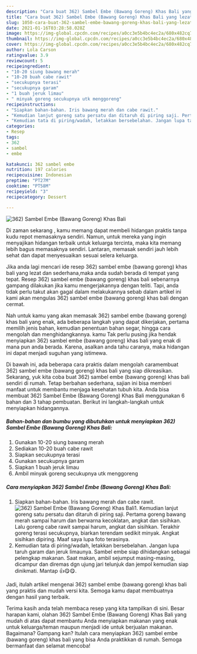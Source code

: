```yaml
---
description: "Cara buat 362) Sambel Embe (Bawang Goreng) Khas Bali yang lezat dan Mudah Dibuat"
title: "Cara buat 362) Sambel Embe (Bawang Goreng) Khas Bali yang lezat dan Mudah Dibuat"
slug: 1050-cara-buat-362-sambel-embe-bawang-goreng-khas-bali-yang-lezat-dan-mudah-dibuat
date: 2021-01-16T03:28:58.028Z
image: https://img-global.cpcdn.com/recipes/a0cc3e5b4bc4ec2a/680x482cq70/362-sambel-embe-bawang-goreng-khas-bali-foto-resep-utama.jpg
thumbnail: https://img-global.cpcdn.com/recipes/a0cc3e5b4bc4ec2a/680x482cq70/362-sambel-embe-bawang-goreng-khas-bali-foto-resep-utama.jpg
cover: https://img-global.cpcdn.com/recipes/a0cc3e5b4bc4ec2a/680x482cq70/362-sambel-embe-bawang-goreng-khas-bali-foto-resep-utama.jpg
author: Lola Carson
ratingvalue: 3.9
reviewcount: 5
recipeingredient:
- "10-20 siung bawang merah"
- "10-20 buah cabe rawit"
- "secukupnya terasi"
- "secukupnya garam"
- "1 buah jeruk limau"
- " minyak goreng secukupnya utk menggoreng"
recipeinstructions:
- "Siapkan bahan-bahan. Iris bawang merah dan cabe rawit."
- "Kemudian lanjut goreng satu persatu dan ditaruh di piring saji. Pertama goreng bawang merah sampai harum dan berwarna kecoklatan, angkat dan sisihkan. Lalu goreng cabe rawit sampai harum, angkat dan sisihkan. Terakhir goreng terasi secukupnya, biarkan terendam sedikit minyak. Angkat sisihkan dipiring. Maaf saya lupa foto terasinya."
- "Kemudian tata di piring/wadah, letakkan bersebelahan. Jangan lupa taruh garam dan jeruk limaunya. Sambel embe siap dihidangkan sebagai pelengkap makanan. Saat makan, ambil sejumput masing-masing, dicampur dan diremas dgn ujung jari telunjuk dan jempol kemudian siap dinikmati. Mantap 👍😋😋."
categories:
- Resep
tags:
- 362
- sambel
- embe

katakunci: 362 sambel embe 
nutrition: 197 calories
recipecuisine: Indonesian
preptime: "PT27M"
cooktime: "PT58M"
recipeyield: "3"
recipecategory: Dessert

---
```



![362) Sambel Embe (Bawang Goreng) Khas Bali](https://img-global.cpcdn.com/recipes/a0cc3e5b4bc4ec2a/680x482cq70/362-sambel-embe-bawang-goreng-khas-bali-foto-resep-utama.jpg)

Di zaman  sekarang , kamu memang dapat membeli hidangan praktis tanpa kudu repot memasaknya sendiri. Namun, untuk mereka yang ingin menyajikan hidangan terbaik untuk keluarga tercinta, maka kita memang lebih bagus memasaknya sendiri. Lantaran, memasak sendiri jauh lebih sehat dan dapat menyesuaikan sesuai selera keluarga.

Jika anda lagi mencari ide resep 362) sambel embe (bawang goreng) khas bali yang lezat dan sederhana,maka anda sudah berada di tempat yang tepat. Resep 362) sambel embe (bawang goreng) khas bali  sebenarnya gampang dilakukan jika kamu mengerjakannya dengan teliti. Tapi, anda tidak perlu takut akan gagal dalam melakukannya 
sebab dalam artikel ini kami akan mengulas 362) sambel embe (bawang goreng) khas bali dengan cermat.  



Nah untuk kamu yang akan memasak 362) sambel embe (bawang goreng) khas bali yang enak, ada beberapa langkah yang dapat dikerjakan, pertama memilih jenis bahan, kemudian penentuan bahan segar, hingga cara mengolah dan menghidangkannya. kamu Tak perlu pusing jika hendak menyiapkan 362) sambel embe (bawang goreng) khas bali yang enak di mana pun anda berada. Karena, asalkan anda  tahu caranya, maka hidangan ini dapat menjadi suguhan yang istimewa.

Di bawah ini, ada beberapa cara praktis  dalam mengolah caramembuat 362) sambel embe (bawang goreng) khas bali yang siap dikreasikan. Sekarang, yuk kita coba buat 362) sambel embe (bawang goreng) khas bali sendiri di rumah. Tetap berbahan sederhana, sajian ini bisa memberi manfaat untuk membantu menjaga kesehatan tubuh kita. Anda bisa membuat 362) Sambel Embe (Bawang Goreng) Khas Bali menggunakan 6 bahan dan 3 tahap pembuatan. Berikut ini langkah-langkah untuk menyiapkan hidangannya.

<!--inarticleads1-->

##### Bahan-bahan dan bumbu yang dibutuhkan untuk menyiapkan 362) Sambel Embe (Bawang Goreng) Khas Bali:

1. Gunakan 10-20 siung bawang merah
1. Sediakan 10-20 buah cabe rawit
1. Siapkan secukupnya terasi
1. Gunakan secukupnya garam
1. Siapkan 1 buah jeruk limau
1. Ambil  minyak goreng secukupnya utk menggoreng




<!--inarticleads2-->

##### Cara menyiapkan 362) Sambel Embe (Bawang Goreng) Khas Bali:

1. Siapkan bahan-bahan. Iris bawang merah dan cabe rawit.
<img src="https://img-global.cpcdn.com/steps/2a092be25ea348e4/160x128cq70/362-sambel-embe-bawang-goreng-khas-bali-langkah-memasak-1-foto.jpg" alt="362) Sambel Embe (Bawang Goreng) Khas Bali">1. Kemudian lanjut goreng satu persatu dan ditaruh di piring saji. Pertama goreng bawang merah sampai harum dan berwarna kecoklatan, angkat dan sisihkan. Lalu goreng cabe rawit sampai harum, angkat dan sisihkan. Terakhir goreng terasi secukupnya, biarkan terendam sedikit minyak. Angkat sisihkan dipiring. Maaf saya lupa foto terasinya.
1. Kemudian tata di piring/wadah, letakkan bersebelahan. Jangan lupa taruh garam dan jeruk limaunya. Sambel embe siap dihidangkan sebagai pelengkap makanan. Saat makan, ambil sejumput masing-masing, dicampur dan diremas dgn ujung jari telunjuk dan jempol kemudian siap dinikmati. Mantap 👍😋😋.




Jadi, itulah artikel mengenai  362) sambel embe (bawang goreng) khas bali  yang praktis dan mudah versi kita. Semoga kamu dapat membuatnya dengan hasil yang terbaik. 

Terima kasih anda telah membaca resep yang kita tampilkan di sini. Besar harapan kami, olahan  362) Sambel Embe (Bawang Goreng) Khas Bali yang mudah di atas dapat membantu Anda menyiapkan makanan yang enak untuk keluarga/teman maupun menjadi ide untuk berjualan makanan. Bagaimana? Gampang kan? Itulah cara menyiapkan 362) sambel embe (bawang goreng) khas bali yang bisa Anda praktikkan di rumah. Semoga bermanfaat dan selamat mencoba!

